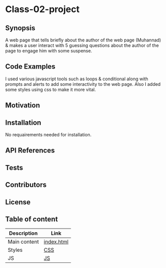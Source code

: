 # Class-02-project

## Synopsis 

A web page that tells briefly about the author of the web page (Muhannad) & makes a user interact with 5 guessing questions about the author of the page to engage him with some suspense. 

## Code Examples 

I used various javascript tools such as loops & conditional along with prompts and alerts to add some interactivity to the web page. Also I added some styles using css to make it more vital. 

## Motivation

## Installation 

No requairements needed for installation. 

## API References

## Tests

## Contributors

## License

## Table of content 

Description|Link
---|---
Main content | [index.html](index.html)
Styles | [CSS](css)
JS | [JS](js)



